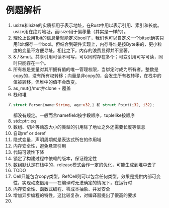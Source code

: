 # 例题解析
1. usize和isize的实质都用于表示地址，在Rust中用以表示引用、索引和长度。usize用在绝对地址，而isize用于偏移量（其实是一样的）。
2. 理论上说用1bit的信息量就能定义bool了，我们也可以自定义一个bitset确实只用1bit保存一个bool。但结合到硬件实现上，内存寻址是按Byte来的，更小粒度的变量不方便寻址。相比之下，内存的浪费显得并不显著。
3. & / &mut。共享引用可读不可写，可以同时存在多个；可变引用可写可读，同时只能存在一个。
4. 所有权是变量对其所拥有值的唯一管理权限，当绑定时成为所有者。整数是copy的，没有所有权转移；向量是非copy的，会发生所有权转移，在栈中的值被转移，但堆中的值不会改变。
5. as_mut()/mut并clone + 覆盖
6. 栈和堆
7. 
    ```Rust
    struct Person{name:String, age:u32,} 和 struct Point(i32, i32);
    ```
    都没有规定。一般而言namefield按字段顺序，tuplelike按顺序
8. std::ptr::eq
9. 数组、切片等动态大小的类型的引用除了地址之外还需要长度等信息
10. 自动ref or deref
11. 隐式变量，声明周期就是表达式所在的作用域
12. 内存安全性，避免悬空引用
13. 代码可读性下降
14. 锁定了构建过程中依赖的版本，保证稳定性
15. 数组默认是在栈中的，release模式会作一定的优化，可能生成到堆中去了
16. TODO
17. Cell<T>只能包含copy类型，RefCell则可以包含任何类型。效果是提供内部可变性，实现动态借用——在编译时无法确定的情况下，在运行时
18. 内存安全性、函数式编程、零成本抽象、并发安全
19. 增加异步编程的特性。这比较复杂，对编译器提出了很高的要求
20. 